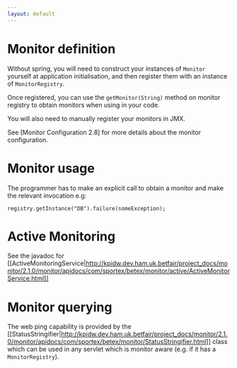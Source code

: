 ```yaml
---
layout: default
---
```

# Monitor definition

Without spring, you will need to construct your instances of ```Monitor``` yourself at application initialisation, and then register them with an instance of ```MonitorRegistry```.

Once registered, you can use the ```getMonitor(String)``` method on monitor registry to obtain monitors when using in your code.

You will also need to manually register your monitors in JMX.

See [Monitor Configuration 2.8] for more details about the monitor configuration.

# Monitor usage

The programmer has to make an explicit call to obtain a monitor and make the relevant invocation e.g:
```
registry.getInstance("DB").failure(someException);
```

# Active Monitoring

See the javadoc for [[ActiveMonitoringService|http://kpidw.dev.ham.uk.betfair/project_docs/monitor/2.1.0/monitor/apidocs/com/sportex/betex/monitor/active/ActiveMonitorService.html]]

# Monitor querying

The web ping capability is provided by the [[StatusStringifier|http://kpidw.dev.ham.uk.betfair/project_docs/monitor/2.1.0/monitor/apidocs/com/sportex/betex/monitor/StatusStringifier.html]] class which can be used in any servlet which is monitor aware (e.g. if it has a ```MonitorRegistry```).
